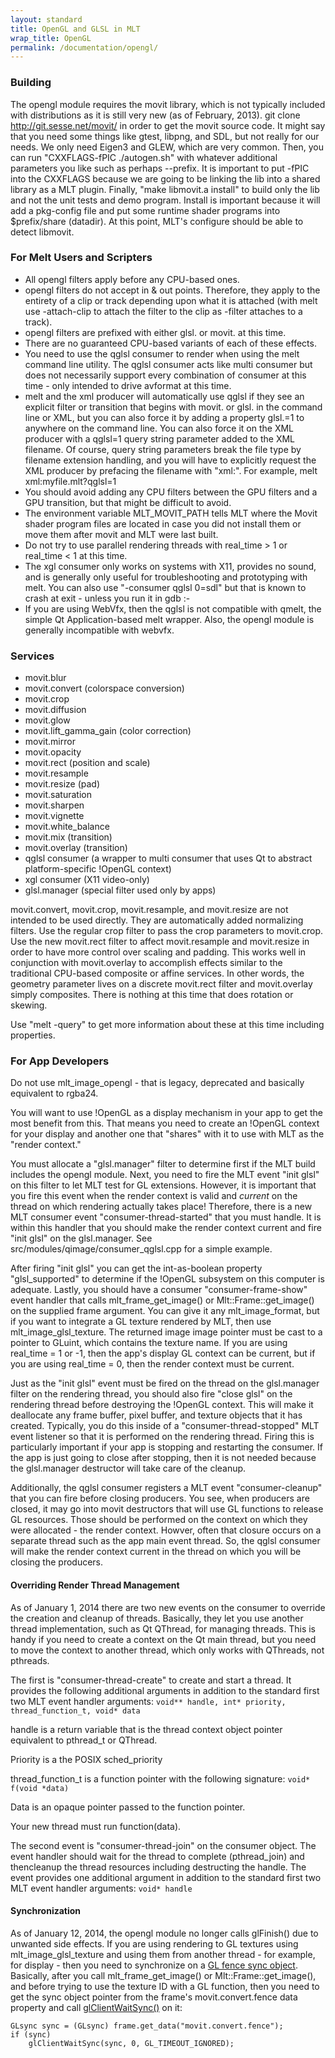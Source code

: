 ```yaml
---
layout: standard
title: OpenGL and GLSL in MLT
wrap_title: OpenGL
permalink: /documentation/opengl/
---
```


### Building

The opengl module requires the movit library, which is not typically
included with distributions as it is still very new (as of February,
2013). git clone http://git.sesse.net/movit/ in order to get the movit
source code. It might say that you need some things like gtest, libpng,
and SDL, but not really for our needs. We only need Eigen3 and GLEW,
which are very common. Then, you can run "CXXFLAGS-fPIC ./autogen.sh"
with whatever additional parameters you like such as perhaps --prefix.
It is important to put -fPIC into the CXXFLAGS because we are going to
be linking the lib into a shared library as a MLT plugin. Finally, "make
libmovit.a install" to build only the lib and not the unit tests and
demo program. Install is important because it will add a pkg-config file
and put some runtime shader programs into $prefix/share (datadir). At
this point, MLT's configure should be able to detect libmovit.

### For Melt Users and Scripters

-   All opengl filters apply before any CPU-based ones.
-   opengl filters do not accept in & out points. Therefore, they apply
    to the entirety of a clip or track depending upon what it is
    attached (with melt use -attach-clip to attach the filter to the
    clip as -filter attaches to a track).
-   opengl filters are prefixed with either glsl. or movit. at
    this time.
-   There are no guaranteed CPU-based variants of each of these effects.
-   You need to use the qglsl consumer to render when using the melt
    command line utility. The qglsl consumer acts like multi consumer
    but does not necessarily support every combination of consumer at
    this time - only intended to drive avformat at this time.
-   melt and the xml producer will automatically use qglsl if they see
    an explicit filter or transition that begins with movit. or glsl. in
    the command line or XML, but you can also force it by adding a
    property glsl.=1 to anywhere on the command line. You can also force
    it on the XML producer with a qglsl=1 query string parameter added
    to the XML filename. Of course, query string parameters break the
    file type by filename extension handling, and you will have to
    explicitly request the XML producer by prefacing the filename
    with "xml:". For example, melt xml:myfile.mlt?qglsl=1
-   You should avoid adding any CPU filters between the GPU filters and
    a GPU transition, but that might be difficult to avoid.
-   The environment variable MLT_MOVIT_PATH tells MLT where the Movit
    shader program files are located in case you did not install them or
    move them after movit and MLT were last built.
-   Do not try to use parallel rendering threads with real_time &gt; 1
    or real_time &lt; 1 at this time.
-   The xgl consumer only works on systems with X11, provides no sound,
    and is generally only useful for troubleshooting and prototyping
    with melt. You can also use "-consumer qglsl 0=sdl" but that is
    known to crash at exit - unless you run it in gdb :-  
-   If you are using WebVfx, then the qglsl is not compatible with
    qmelt, the simple Qt Application-based melt wrapper. Also, the
    opengl module is generally incompatible with webvfx.

### Services

* movit.blur
* movit.convert (colorspace conversion)
* movit.crop
* movit.diffusion
* movit.glow
* movit.lift_gamma_gain (color correction)
* movit.mirror
* movit.opacity
* movit.rect (position and scale)
* movit.resample
* movit.resize (pad)
* movit.saturation
* movit.sharpen
* movit.vignette
* movit.white_balance
* movit.mix (transition)
* movit.overlay (transition)
* qglsl consumer (a wrapper to multi consumer that uses Qt
  to abstract platform-specific !OpenGL context)
* xgl consumer (X11 video-only)
* glsl.manager (special filter used only by apps)

movit.convert, movit.crop, movit.resample, and movit.resize are not
intended to be used directly. They are automatically added normalizing
filters. Use the regular crop filter to pass the crop parameters to
movit.crop. Use the new movit.rect filter to affect movit.resample and
movit.resize in order to have more control over scaling and padding.
This works well in conjunction with movit.overlay to accomplish effects
similar to the traditional CPU-based composite or affine services. In
other words, the geometry parameter lives on a discrete movit.rect
filter and movit.overlay simply composites. There is nothing at this
time that does rotation or skewing.

Use "melt -query" to get more information about these at this time
including properties.

### For App Developers

Do not use mlt_image_opengl - that is legacy, deprecated and basically
equivalent to rgba24.

You will want to use !OpenGL as a display mechanism in your app to get
the most benefit from this. That means you need to create an !OpenGL
context for your display and another one that "shares" with it to use
with MLT as the "render context."

You must allocate a "glsl.manager" filter to determine first if the MLT
build includes the opengl module. Next, you need to fire the MLT event
"init glsl" on this filter to let MLT test for GL extensions. However,
it is important that you fire this event when the render context is
valid and *current* on the thread on which rendering actually takes
place! Therefore, there is a new MLT consumer event
"consumer-thread-started" that you must handle. It is within this
handler that you should make the render context current and fire "init
glsl" on the glsl.manager. See src/modules/qimage/consumer_qglsl.cpp
for a simple example.

After firing "init glsl" you can get the int-as-boolean property
"glsl_supported" to determine if the !OpenGL subsystem on this computer
is adequate. Lastly, you should have a consumer "consumer-frame-show"
event handler that calls mlt_frame_get_image() or
Mlt::Frame::get_image() on the supplied frame argument. You can give it
any mlt_image_format, but if you want to integrate a GL texture
rendered by MLT, then use mlt_image_glsl_texture. The returned image
image pointer must be cast to a pointer to GLuint, which contains the
texture name. If you are using real_time = 1 or -1, then the app's
display GL context can be current, but if you are using real_time = 0,
then the render context must be current.

Just as the "init glsl" event must be fired on the thread on the
glsl.manager filter on the rendering thread, you should also fire "close
glsl" on the rendering thread before destroying the !OpenGL context.
This will make it deallocate any frame buffer, pixel buffer, and texture
objects that it has created. Typically, you do this inside of a
"consumer-thread-stopped" MLT event listener so that it is performed on
the rendering thread. Firing this is particularly important if your app
is stopping and restarting the consumer. If the app is just going to
close after stopping, then it is not needed because the glsl.manager
destructor will take care of the cleanup.

Additionally, the qglsl consumer registers a MLT event
"consumer-cleanup" that you can fire before closing producers. You see,
when producers are closed, it may go into movit destructors that will
use GL functions to release GL resources. Those should be performed on
the context on which they were allocated - the render context. Howver,
often that closure occurs on a separate thread such as the app main
event thread. So, the qglsl consumer will make the render context
current in the thread on which you will be closing the producers.

#### Overriding Render Thread Management

As of January 1, 2014 there are two new events on the consumer to
override the creation and cleanup of threads. Basically, they let you
use another thread implementation, such as Qt QThread, for managing
threads. This is handy if you need to create a context on the Qt main
thread, but you need to move the context to another thread, which only
works with QThreads, not pthreads.

The first is "consumer-thread-create" to create and start a thread. It
provides the following additional arguments in addition to the standard
first two MLT event handler arguments:
`void** handle, int* priority, thread_function_t, void* data`

handle is a return variable that is the thread context object pointer
equivalent to pthread_t or QThread.

Priority is a the POSIX sched_priority

thread_function_t is a function pointer with the following signature:
`void* f(void *data)`

Data is an opaque pointer passed to the function pointer.

Your new thread must run function(data).

The second event is "consumer-thread-join" on the consumer object. The
event handler should wait for the thread to complete (pthread\_join) and
thencleanup the thread resources including destructing the handle. The
event provides one additional argument in addition to the standard first
two MLT event handler arguments:
`void* handle`

#### Synchronization

As of January 12, 2014, the opengl module no longer calls glFinish() due
to unwanted side effects. If you are using rendering to GL textures
using mlt_image_glsl_texture and using them from another thread - for
example, for display - then you need to synchronize on a
[GL fence sync object](http://www.opengl.org/wiki/Sync_Object).
Basically, after you call mlt_frame_get_image() or
Mlt::Frame::get_image(), and before trying to use the texture ID with a
GL function, then you need to get the sync object pointer from the
frame's movit.convert.fence data property and call
[glClientWaitSync()](http://www.opengl.org/sdk/docs/man3/xhtml/glClientWaitSync.xml)
on it:

```
GLsync sync = (GLsync) frame.get_data("movit.convert.fence");
if (sync)
    glClientWaitSync(sync, 0, GL_TIMEOUT_IGNORED);
```

